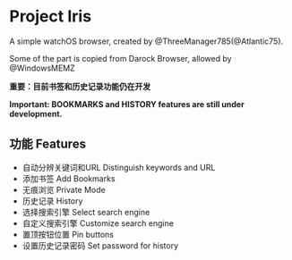 # Project Iris
A simple watchOS browser, created by @ThreeManager785(@Atlantic75).

Some of the part is copied from Darock Browser, allowed by @WindowsMEMZ 

**重要：目前书签和历史记录功能仍在开发**

**Important: BOOKMARKS and HISTORY features are still under development.**

## 功能 Features
- 自动分辨关键词和URL   Distinguish keywords and URL
- 添加书签             Add Bookmarks
- 无痕浏览             Private Mode
- 历史记录             History
- 选择搜索引擎          Select search engine
- 自定义搜索引擎        Customize search engine
- 置顶按钮位置          Pin buttons
- 设置历史记录密码       Set password for history
